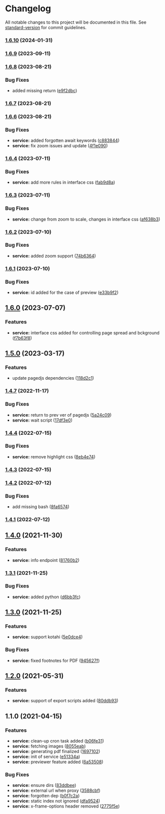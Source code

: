 # Changelog

All notable changes to this project will be documented in this file. See [standard-version](https://github.com/conventional-changelog/standard-version) for commit guidelines.

### [1.6.10](https://gitlab.coko.foundation/cokoapps/pagedjs/compare/v1.6.9...v1.6.10) (2024-01-31)

### [1.6.9](https://gitlab.coko.foundation/cokoapps/pagedjs/compare/v1.6.8...v1.6.9) (2023-09-11)

### [1.6.8](https://gitlab.coko.foundation/cokoapps/pagedjs/compare/v1.6.7...v1.6.8) (2023-08-21)


### Bug Fixes

* added missing return ([e9f2dbc](https://gitlab.coko.foundation/cokoapps/pagedjs/commit/e9f2dbc48035f6997fc90c241c3996118a11a272))

### [1.6.7](https://gitlab.coko.foundation/cokoapps/pagedjs/compare/v1.6.6...v1.6.7) (2023-08-21)

### [1.6.6](https://gitlab.coko.foundation/cokoapps/pagedjs/compare/v1.6.4...v1.6.6) (2023-08-21)


### Bug Fixes

* **service:** added forgotten await keywords ([c883844](https://gitlab.coko.foundation/cokoapps/pagedjs/commit/c8838442bc3e4dc03fbcc7a8e9faf861548fa068))
* **service:** fix zoom issues and update ([4f1e090](https://gitlab.coko.foundation/cokoapps/pagedjs/commit/4f1e0900f6b68e6349c055520a694216456fd6b4))

### [1.6.4](https://gitlab.coko.foundation/cokoapps/pagedjs/compare/v1.6.3...v1.6.4) (2023-07-11)


### Bug Fixes

* **service:** add more rules in interface css ([fab9d8a](https://gitlab.coko.foundation/cokoapps/pagedjs/commit/fab9d8abe0b73760f58bbc96d01149dfc6cade15))

### [1.6.3](https://gitlab.coko.foundation/cokoapps/pagedjs/compare/v1.6.2...v1.6.3) (2023-07-11)


### Bug Fixes

* **service:** change from zoom to scale, changes in interface css ([af638b3](https://gitlab.coko.foundation/cokoapps/pagedjs/commit/af638b386137e428918ac81a1542674588d6262f))

### [1.6.2](https://gitlab.coko.foundation/cokoapps/pagedjs/compare/v1.6.1...v1.6.2) (2023-07-10)


### Bug Fixes

* **service:** added zoom support ([74b6364](https://gitlab.coko.foundation/cokoapps/pagedjs/commit/74b6364408b9bb20ffbf72d82cfae06af89f641c))

### [1.6.1](https://gitlab.coko.foundation/cokoapps/pagedjs/compare/v1.6.0...v1.6.1) (2023-07-10)


### Bug Fixes

* **service:** id added for the case of preview ([e33b9f2](https://gitlab.coko.foundation/cokoapps/pagedjs/commit/e33b9f2abda36e05a9ee83d7c36e6a6b826e7ac7))

## [1.6.0](https://gitlab.coko.foundation/cokoapps/pagedjs/compare/v1.5.0...v1.6.0) (2023-07-07)


### Features

* **service:** interface css added for controlling page spread and bckground ([f7b63f8](https://gitlab.coko.foundation/cokoapps/pagedjs/commit/f7b63f8a557cfd6053efb74e8650f4559a615ec7))

## [1.5.0](https://gitlab.coko.foundation/cokoapps/pagedjs/compare/v1.4.7...v1.5.0) (2023-03-17)


### Features

* update pagedjs dependencies ([118d2c1](https://gitlab.coko.foundation/cokoapps/pagedjs/commit/118d2c10f13db8e48dba1fd7819933df2f645669))

### [1.4.7](https://gitlab.coko.foundation/cokoapps/pagedjs/compare/v1.4.4...v1.4.7) (2022-11-17)


### Bug Fixes

* **service:** return to prev ver of pagedjs ([5a24c09](https://gitlab.coko.foundation/cokoapps/pagedjs/commit/5a24c09bac8ef2544f29c2a975ab91acc5327798))
* **service:** wait script ([17df3e0](https://gitlab.coko.foundation/cokoapps/pagedjs/commit/17df3e0185c0c5c53a85e6fe953eec664c93b029))

### [1.4.4](https://gitlab.coko.foundation/cokoapps/pagedjs/compare/v1.4.3...v1.4.4) (2022-07-15)


### Bug Fixes

* **service:** remove highlight css ([8eb4e74](https://gitlab.coko.foundation/cokoapps/pagedjs/commit/8eb4e74e5f2411460d77116997bfd0a7e61ed9a2))

### [1.4.3](https://gitlab.coko.foundation/cokoapps/pagedjs/compare/v1.4.2...v1.4.3) (2022-07-15)

### [1.4.2](https://gitlab.coko.foundation/cokoapps/pagedjs/compare/v1.4.1...v1.4.2) (2022-07-12)


### Bug Fixes

* add missing bash ([8fa6574](https://gitlab.coko.foundation/cokoapps/pagedjs/commit/8fa657424261e3a40e584a03f4ba54dba4aad042))

### [1.4.1](https://gitlab.coko.foundation/cokoapps/pagedjs/compare/v1.4.0...v1.4.1) (2022-07-12)

## [1.4.0](https://gitlab.coko.foundation/cokoapps/pagedjs/compare/v1.3.1...v1.4.0) (2021-11-30)


### Features

* **service:** info endpoint ([81760b2](https://gitlab.coko.foundation/cokoapps/pagedjs/commit/81760b25bf3b142f0563fe987b78da28cb068f72))

### [1.3.1](https://gitlab.coko.foundation/cokoapps/pagedjs/compare/v1.3.0...v1.3.1) (2021-11-25)


### Bug Fixes

* **service:** added python ([d6bb3fc](https://gitlab.coko.foundation/cokoapps/pagedjs/commit/d6bb3fcc21a4b8a6118ab669b7723219e3cffd21))

## [1.3.0](https://gitlab.coko.foundation/cokoapps/pagedjs/compare/v1.2.0...v1.3.0) (2021-11-25)


### Features

* **service:** support kotahi ([5e0dce4](https://gitlab.coko.foundation/cokoapps/pagedjs/commit/5e0dce497065971129940744378cd8ecc93d4245))


### Bug Fixes

* **service:** fixed footnotes for PDF ([945627f](https://gitlab.coko.foundation/cokoapps/pagedjs/commit/945627f73e078ad80ddac44c8623a4adab80271b))

## [1.2.0](https://gitlab.coko.foundation/cokoapps/pagedjs/compare/v1.1.0...v1.2.0) (2021-05-31)


### Features

* **service:** support of export scripts added ([80ddb93](https://gitlab.coko.foundation/cokoapps/pagedjs/commit/80ddb9355ffb633aa1193f38482bcff9385d975e))

## 1.1.0 (2021-04-15)


### Features

* **service:** clean-up cron task added ([b06fe31](https://gitlab.coko.foundation/cokoapps/pagedjs/commit/b06fe31e75b3e54a8b2e316cd412224e8438a42d))
* **service:** fetching images ([8055eab](https://gitlab.coko.foundation/cokoapps/pagedjs/commit/8055eab13d6d3ae464393ef07f7a35a0da26394a))
* **service:** generating pdf finalized ([1697102](https://gitlab.coko.foundation/cokoapps/pagedjs/commit/16971026109f42b4f5a90cd81e379bde5f40574f))
* **service:** init of service ([e51334a](https://gitlab.coko.foundation/cokoapps/pagedjs/commit/e51334aa6cf29c714cebfaa0a6b671e44276a203))
* **service:** previewer feature added ([6a53508](https://gitlab.coko.foundation/cokoapps/pagedjs/commit/6a5350804e8ebd53ed4001991d6e805a85168186))


### Bug Fixes

* **service:** ensure dirs ([83ddbee](https://gitlab.coko.foundation/cokoapps/pagedjs/commit/83ddbee7056b9b50e984a28d299048ba4c2f6d19))
* **service:** external url when proxy ([3588cbf](https://gitlab.coko.foundation/cokoapps/pagedjs/commit/3588cbfa36afa991ab45fd227c0fbc0b189e99f7))
* **service:** forgotten dep ([b0f7c2a](https://gitlab.coko.foundation/cokoapps/pagedjs/commit/b0f7c2a3fcf77259c228035338670b2bb707516a))
* **service:** static index not ignored ([dfa9524](https://gitlab.coko.foundation/cokoapps/pagedjs/commit/dfa95240a26e5561ca32a930cbe3520e67f933de))
* **service:** x-frame-options header removed ([2775f5e](https://gitlab.coko.foundation/cokoapps/pagedjs/commit/2775f5e6f8b3084b7680fdccdbf2224eb42ac32a))
